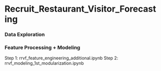 # Recruit_Restaurant_Visitor_Forecasting

### Data Exploration


### Feature Processing + Modeling

Step 1: rrvf_feature_engineering_additional.ipynb
Step 2: rrvf_modeling_1st_modularization.ipynb

